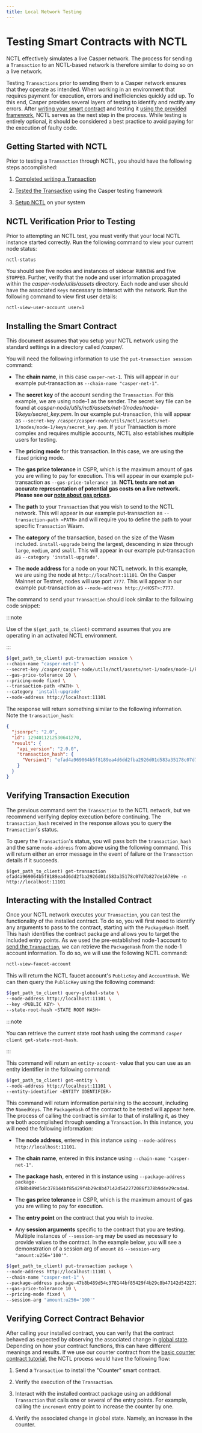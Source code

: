 ```yaml
---
title: Local Network Testing
---
```


# Testing Smart Contracts with NCTL

NCTL effectively simulates a live Casper network. The process for sending a `Transaction` to an NCTL-based network is therefore similar to doing so on a live network.

Testing `Transactions` prior to sending them to a Casper network ensures that they operate as intended. When working in an environment that requires payment for execution, errors and inefficiencies quickly add up. To this end, Casper provides several layers of testing to identify and rectify any errors. After [writing your smart contract](../../developers/writing-onchain-code/simple-contract.md) and testing it [using the provided framework](../../developers/writing-onchain-code/testing-contracts.md), NCTL serves as the next step in the process. While testing is entirely optional, it should be considered a best practice to avoid paying for the execution of faulty code.

## Getting Started with NCTL

Prior to testing a `Transaction` through NCTL, you should have the following steps accomplished:

1) [Completed writing a Transaction](../../developers/writing-onchain-code/simple-contract.md)

2) [Tested the Transaction](../../developers/writing-onchain-code/testing-contracts.md) using the Casper testing framework

3) [Setup NCTL](./setup-nctl.md) on your system

## NCTL Verification Prior to Testing

Prior to attempting an NCTL test, you must verify that your local NCTL instance started correctly. Run the following command to view your current node status:

```
nctl-status
```

You should see five nodes and instances of sidecar `RUNNING` and five `STOPPED`. Further, verify that the node and user information propagated within the *casper-node/utils/assets* directory. Each node and user should have the associated `Keys` necessary to interact with the network. Run the following command to view first user details:

```
nctl-view-user-account user=1
```

## Installing the Smart Contract

This document assumes that you setup your NCTL network using the standard settings in a directory called */casper/*.

You will need the following information to use the `put-transaction session` command:

* The **chain name**, in this case `casper-net-1`. This will appear in our example put-transaction as `--chain-name "casper-net-1"`.

* The **secret key** of the account sending the `Transaction`. For this example, we are using node-1 as the sender. The secret key file can be found at *casper-node/utils/nctl/assets/net-1/nodes/node-1/keys/secret_key.pem*. In our example put-transaction, this will appear as `--secret-key /casper/casper-node/utils/nctl/assets/net-1/nodes/node-1/keys/secret_key.pem`. If your Transaction is more complex and requires multiple accounts, NCTL also establishes multiple users for testing.

* The **pricing mode** for this transaction. In this case, we are using the `fixed` pricing mode.

* The **gas price tolerance** in CSPR, which is the maximum amount of gas you are willing to pay for execution. This will appear in our example put-transaction as `--gas-price-tolerance 10`. **NCTL tests are not an accurate representation of potential gas costs on a live network. Please see our [note about gas prices](../../developers/cli/sending-transactions.md#a-note-about-gas-price).**

* The **path** to your `Transaction` that you wish to send to the NCTL network. This will appear in our example put-transaction as `--transaction-path <PATH>` and will require you to define the path to your specific `Transaction` Wasm.

* The **category** of the transaction, based on the size of the Wasm included. `install-upgrade` being the largest, descending in size through `large`, `medium`, and `small`. This will appear in our example put-transaction as `--category 'install-upgrade'`.

* The **node address** for a node on your NCTL network. In this example, we are using the node at `http://localhost:11101`. On the Casper Mainnet or Testnet, nodes will use port `7777`. This will appear in our example put-transaction as `--node-address http://<HOST>:7777`.

The command to send your `Transaction` should look similar to the following code snippet:

:::note

Use of the `$(get_path_to_client)` command assumes that you are operating in an activated NCTL environment.

:::

```bash
$(get_path_to_client) put-transaction session \
--chain-name "casper-net-1" \
--secret-key /casper/casper-node/utils/nctl/assets/net-1/nodes/node-1/keys/secret_key.pem \
--gas-price-tolerance 10 \
--pricing-mode fixed \
--transaction-path <PATH> \
--category 'install-upgrade'
--node-address http://localhost:11101
```

The response will return something similar to the following information. Note the `transaction_hash`:

```json
{
  "jsonrpc": "2.0",
  "id": 1294011212530641270,
  "result": {
    "api_version": "2.0.0",
    "transaction_hash": {
      "Version1": "efad4a969064b5f8189ea4d6dd2fba2926d01d583a35178c07d7b827de16789e"
    }
  }
}
```

## Verifying Transaction Execution

The previous command sent the `Transaction` to the NCTL network, but we recommend verifying deploy execution before continuing. The `transaction_hash` received in the response allows you to query the `Transaction`'s status. 

To query the `Transaction`'s status, you will pass both the `transaction_hash` and the same `node-address` from above using the following command. This will return either an error message in the event of failure or the `Transaction` details if it succeeds.
```
$(get_path_to_client) get-transaction efad4a969064b5f8189ea4d6dd2fba2926d01d583a35178c07d7b827de16789e -n http://localhost:11101
```

## Interacting with the Installed Contract

Once your NCTL network executes your `Transaction`, you can test the functionality of the installed contract. To do so, you will first need to identify any arguments to pass to the contract, starting with the `PackageHash` itself. This hash identifies the contract package and allows you to target the included entry points. As we used the pre-established node-1 account to [send the `Transaction`](../../developers/cli/sending-transactions.md), we can retrieve the `PackageHash` from the node-1 account information. To do so, we will use the following NCTL command:

```bash
nctl-view-faucet-account
```

This will return the NCTL faucet account's `PublicKey` and `AccountHash`. We can then query the `PublicKey` using the following command:

```bash
$(get_path_to_client) query-global-state \
--node-address http://localhost:11101 \
--key <PUBLIC KEY> \
--state-root-hash <STATE ROOT HASH>
```

:::note

You can retrieve the current state root hash using the command `casper client get-state-root-hash`.

:::

This command will return an `entity-account-` value that you can use as an entity identifier in the following command:

```bash
$(get_path_to_client) get-entity \
--node-address http://localhost:11101 \
--entity-identifier <ENTITY IDENTIFIER>
```

This command will return information pertaining to the account, including the `NamedKeys`. The `PackageHash` of the contract to be tested will appear here. The process of calling the contract is similar to that of installing it, as they are both accomplished through sending a `Transaction`. In this instance, you will need the following information:

* The **node address**, entered in this instance using `--node-address http://localhost:11101`.

* The **chain name**, entered in this instance using `--chain-name "casper-net-1"`.

* The **package hash**, entered in this instance using `--package-address package-47b8b489d54c378144bf85429f4b29c8b47142d542272086f378b9d4e29cada4`.

* The **gas price tolerance** in CSPR, which is the maximum amount of gas you are willing to pay for execution. 

* The **entry point** on the contract that you wish to invoke.

* Any **session arguments** specific to the contract that you are testing. Multiple instances of `--session-arg` may be used as necessary to provide values to the contract. In the example below, you will see a demonstration of a session arg of `amount` as `--session-arg "amount:u256='100'"`.

```bash
$(get_path_to_client) put-transaction package \
--node-address http://localhost:11101 \
--chain-name "casper-net-1" \
--package-address package-47b8b489d54c378144bf85429f4b29c8b47142d542272086f378b9d4e29cada4 \ 
--gas-price-tolerance 10 \
--pricing-mode fixed \
--session-arg "amount:u256='100'"
```

## Verifying Correct Contract Behavior

After calling your installed contract, you can verify that the contract behaved as expected by observing the associated change in [global state](../../developers/cli/installing-contracts.md#querying-global-state). Depending on how your contract functions, this can have different meanings and results. If we use our counter contract from the [basic counter contract tutorial](../../resources/beginner/counter/commands/), the NCTL process would have the following flow:

1) Send a `Transaction` to install the "Counter" smart contract.

2) Verify the execution of the `Transaction`.

3) Interact with the installed contract package using an additional `Transaction` that calls one or several of the entry points. For example, calling the `increment` entry point to increase the counter by one.

4) Verify the associated change in global state. Namely, an increase in the counter.
